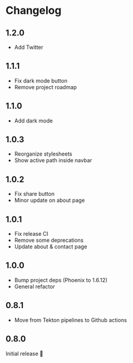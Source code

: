 # Changelog

## 1.2.0
- Add Twitter

## 1.1.1
- Fix dark mode button
- Remove project roadmap

## 1.1.0
- Add dark mode

## 1.0.3
- Reorganize stylesheets
- Show active path inside navbar

## 1.0.2
- Fix share button
- Minor update on about page

## 1.0.1
- Fix release CI
- Remove some deprecations
- Update about & contact page

## 1.0.0
- Bump project deps (Phoenix to 1.6.12)
- General refactor

## 0.8.1
- Move from Tekton pipelines to Github actions

## 0.8.0
Initial release 🎉
